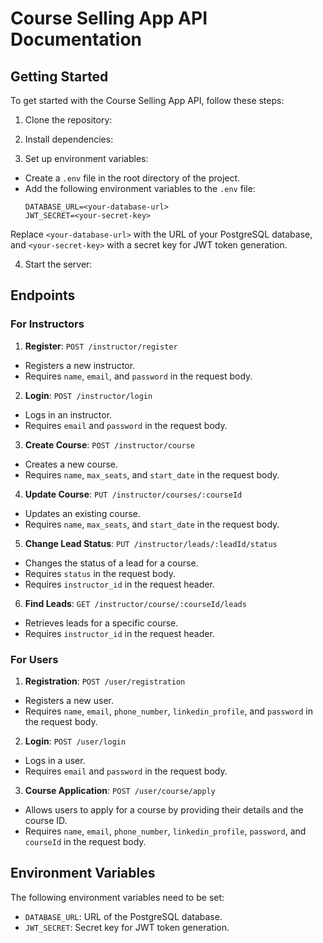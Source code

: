 # Course Selling App API Documentation


## Getting Started

To get started with the Course Selling App API, follow these steps:

1. Clone the repository:

2. Install dependencies:

3. Set up environment variables:
- Create a `.env` file in the root directory of the project.
- Add the following environment variables to the `.env` file:
  ```
  DATABASE_URL=<your-database-url>
  JWT_SECRET=<your-secret-key>
  ```
Replace `<your-database-url>` with the URL of your PostgreSQL database, and `<your-secret-key>` with a secret key for JWT token generation.

4. Start the server:




## Endpoints

### For Instructors

1. **Register**: `POST /instructor/register`
- Registers a new instructor.
- Requires `name`, `email`, and `password` in the request body.

2. **Login**: `POST /instructor/login`
- Logs in an instructor.
- Requires `email` and `password` in the request body.

3. **Create Course**: `POST /instructor/course`
- Creates a new course.
- Requires `name`, `max_seats`, and `start_date` in the request body.

4. **Update Course**: `PUT /instructor/courses/:courseId`
- Updates an existing course.
- Requires `name`, `max_seats`, and `start_date` in the request body.

5. **Change Lead Status**: `PUT /instructor/leads/:leadId/status`
- Changes the status of a lead for a course.
- Requires `status` in the request body.
- Requires `instructor_id` in the request header.

6. **Find Leads**: `GET /instructor/course/:courseId/leads`
- Retrieves leads for a specific course.
- Requires `instructor_id` in the request header.

### For Users

1. **Registration**: `POST /user/registration`
- Registers a new user.
- Requires `name`, `email`, `phone_number`, `linkedin_profile`, and `password` in the request body.

2. **Login**: `POST /user/login`
- Logs in a user.
- Requires `email` and `password` in the request body.

3. **Course Application**: `POST /user/course/apply`
- Allows users to apply for a course by providing their details and the course ID.
- Requires `name`, `email`, `phone_number`, `linkedin_profile`, `password`, and `courseId` in the request body.

## Environment Variables

The following environment variables need to be set:

- `DATABASE_URL`: URL of the PostgreSQL database.
- `JWT_SECRET`: Secret key for JWT token generation.

